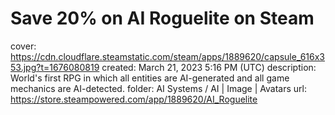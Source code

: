 # Save 20% on AI Roguelite on Steam

cover: https://cdn.cloudflare.steamstatic.com/steam/apps/1889620/capsule_616x353.jpg?t=1676080819
created: March 21, 2023 5:16 PM (UTC)
description: World's first RPG in which all entities are AI-generated and all game mechanics are AI-detected.
folder: AI Systems / AI | Image | Avatars
url: https://store.steampowered.com/app/1889620/AI_Roguelite